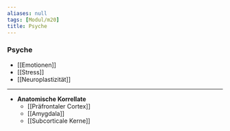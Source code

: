 ```yaml
---
aliases: null
tags: [Modul/m20]
title: Psyche
---
```

### Psyche
- [[Emotionen]]
- [[Stress]]
- [[Neuroplastizität]]
---

- **Anatomische Korrellate**
	- [[Präfrontaler Cortex]]
	- [[Amygdala]]
	- [[Subcorticale Kerne]]